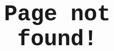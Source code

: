 <div style="display:grid;align-content:center;height:100%;width:100%">
<h1 align="center" style="font-size:5em;font-family:'Courier New'">Page not found!</h1>
</div>
